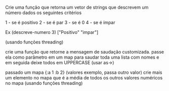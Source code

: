 Crie uma função que retorna um vetor de strings que descrevem um número dados os seguintes critérios

1 - se é positivo
2 - se é par
3 - se é 0
4 - se é ímpar

Ex (descreve-numero 3) ["Positivo" "ìmpar"]

(usando funções threading)

crie uma função que retorne a mensagem de saudação customizada. passe ela como parâmetro em um map para saudar toda uma lista com nomes e em seguida deixe todos em UPPERCASE
(usar as->)

passado um mapa {:a 1 :b 2} (valores exemplo, passa outro valor)
crie mais um elemento no mapa que é a média de todos os outros valores numéricos no mapa
(usando funções threading)
